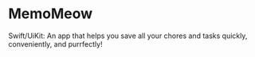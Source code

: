 # MemoMeow
Swift/UiKit: An app that helps you save all your chores and tasks quickly, conveniently, and purrfectly!
